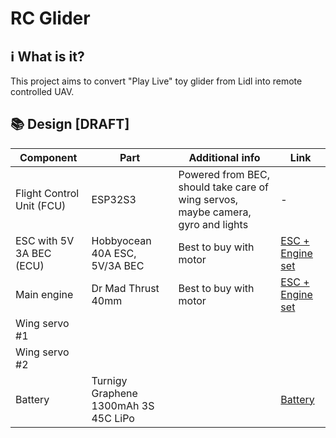 # RC Glider
## ℹ️ What is it?
This project aims to convert "Play Live" toy glider from Lidl into remote controlled UAV.

## 📚 Design [DRAFT]

| Component 	| Part 	|  Additional info	|  Link |
|---	|---	|---	|---	|
| Flight Control Unit (FCU) | ESP32S3	| Powered from BEC, should take care of wing servos, maybe camera, gyro and lights | - |
| ESC with 5V 3A BEC (ECU) |  Hobbyocean 40A ESC, 5V/3A BEC |   Best to buy with motor | [ESC + Engine set](https://pl.aliexpress.com/item/1005006107745151.html)|
| Main engine |  Dr Mad Thrust 40mm 	|  Best to buy with motor	| [ESC + Engine set](https://pl.aliexpress.com/item/1005006107745151.html) |
| Wing servo #1 |  	|  	|  	|
| Wing servo #2 |  	|  	|  	|
| Battery | Turnigy Graphene 1300mAh 3S 45C LiPo |  	| [Battery](https://hobbyking.com/en_us/graphene-1300mah-3s-45c-w-xt60.html)	|
